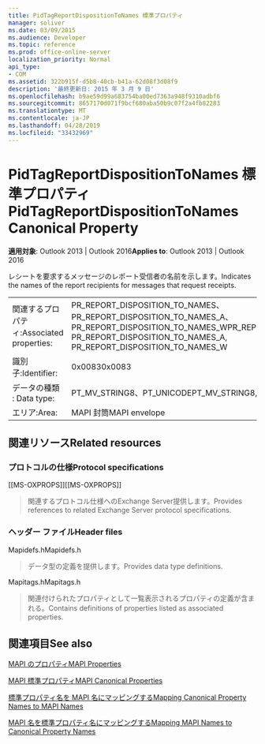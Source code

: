 ```yaml
---
title: PidTagReportDispositionToNames 標準プロパティ
manager: soliver
ms.date: 03/09/2015
ms.audience: Developer
ms.topic: reference
ms.prod: office-online-server
localization_priority: Normal
api_type:
- COM
ms.assetid: 322b915f-d5b8-40cb-b41a-62d08f3d08f9
description: '最終更新日: 2015 年 3 月 9 日'
ms.openlocfilehash: b9ae59d99a683754ba00ed7363a948f9310adbf6
ms.sourcegitcommit: 8657170d071f9bcf680aba50b9c07f2a4fb82283
ms.translationtype: MT
ms.contentlocale: ja-JP
ms.lasthandoff: 04/28/2019
ms.locfileid: "33432969"
---
```

# <a name="pidtagreportdispositiontonames-canonical-property"></a><span data-ttu-id="9d855-103">PidTagReportDispositionToNames 標準プロパティ</span><span class="sxs-lookup"><span data-stu-id="9d855-103">PidTagReportDispositionToNames Canonical Property</span></span>

  
  
<span data-ttu-id="9d855-104">**適用対象**: Outlook 2013 | Outlook 2016</span><span class="sxs-lookup"><span data-stu-id="9d855-104">**Applies to**: Outlook 2013 | Outlook 2016</span></span> 
  
<span data-ttu-id="9d855-105">レシートを要求するメッセージのレポート受信者の名前を示します。</span><span class="sxs-lookup"><span data-stu-id="9d855-105">Indicates the names of the report recipients for messages that request receipts.</span></span>
  
|||
|:-----|:-----|
|<span data-ttu-id="9d855-106">関連するプロパティ:</span><span class="sxs-lookup"><span data-stu-id="9d855-106">Associated properties:</span></span>  <br/> |<span data-ttu-id="9d855-107">PR_REPORT_DISPOSITION_TO_NAMES、PR_REPORT_DISPOSITION_TO_NAMES_A、PR_REPORT_DISPOSITION_TO_NAMES_W</span><span class="sxs-lookup"><span data-stu-id="9d855-107">PR_REPORT_DISPOSITION_TO_NAMES, PR_REPORT_DISPOSITION_TO_NAMES_A, PR_REPORT_DISPOSITION_TO_NAMES_W</span></span>  <br/> |
|<span data-ttu-id="9d855-108">識別子:</span><span class="sxs-lookup"><span data-stu-id="9d855-108">Identifier:</span></span>  <br/> |<span data-ttu-id="9d855-109">0x0083</span><span class="sxs-lookup"><span data-stu-id="9d855-109">0x0083</span></span>  <br/> |
|<span data-ttu-id="9d855-110">データの種類 : </span><span class="sxs-lookup"><span data-stu-id="9d855-110">Data type:</span></span>  <br/> |<span data-ttu-id="9d855-111">PT_MV_STRING8、PT_UNICODE</span><span class="sxs-lookup"><span data-stu-id="9d855-111">PT_MV_STRING8, PT_UNICODE</span></span>  <br/> |
|<span data-ttu-id="9d855-112">エリア:</span><span class="sxs-lookup"><span data-stu-id="9d855-112">Area:</span></span>  <br/> |<span data-ttu-id="9d855-113">MAPI 封筒</span><span class="sxs-lookup"><span data-stu-id="9d855-113">MAPI envelope</span></span>  <br/> |
   
## <a name="related-resources"></a><span data-ttu-id="9d855-114">関連リソース</span><span class="sxs-lookup"><span data-stu-id="9d855-114">Related resources</span></span>

### <a name="protocol-specifications"></a><span data-ttu-id="9d855-115">プロトコルの仕様</span><span class="sxs-lookup"><span data-stu-id="9d855-115">Protocol specifications</span></span>

<span data-ttu-id="9d855-116">[[MS-OXPROPS]]</span><span class="sxs-lookup"><span data-stu-id="9d855-116">[[MS-OXPROPS]]</span></span> 
  
> <span data-ttu-id="9d855-117">関連するプロトコル仕様へのExchange Server提供します。</span><span class="sxs-lookup"><span data-stu-id="9d855-117">Provides references to related Exchange Server protocol specifications.</span></span>
    
### <a name="header-files"></a><span data-ttu-id="9d855-118">ヘッダー ファイル</span><span class="sxs-lookup"><span data-stu-id="9d855-118">Header files</span></span>

<span data-ttu-id="9d855-119">Mapidefs.h</span><span class="sxs-lookup"><span data-stu-id="9d855-119">Mapidefs.h</span></span>
  
> <span data-ttu-id="9d855-120">データ型の定義を提供します。</span><span class="sxs-lookup"><span data-stu-id="9d855-120">Provides data type definitions.</span></span>
    
<span data-ttu-id="9d855-121">Mapitags.h</span><span class="sxs-lookup"><span data-stu-id="9d855-121">Mapitags.h</span></span>
  
> <span data-ttu-id="9d855-122">関連付けられたプロパティとして一覧表示されるプロパティの定義が含まれる。</span><span class="sxs-lookup"><span data-stu-id="9d855-122">Contains definitions of properties listed as associated properties.</span></span>
    
## <a name="see-also"></a><span data-ttu-id="9d855-123">関連項目</span><span class="sxs-lookup"><span data-stu-id="9d855-123">See also</span></span>



[<span data-ttu-id="9d855-124">MAPI のプロパティ</span><span class="sxs-lookup"><span data-stu-id="9d855-124">MAPI Properties</span></span>](mapi-properties.md)
  
[<span data-ttu-id="9d855-125">MAPI 標準プロパティ</span><span class="sxs-lookup"><span data-stu-id="9d855-125">MAPI Canonical Properties</span></span>](mapi-canonical-properties.md)
  
[<span data-ttu-id="9d855-126">標準プロパティ名を MAPI 名にマッピングする</span><span class="sxs-lookup"><span data-stu-id="9d855-126">Mapping Canonical Property Names to MAPI Names</span></span>](mapping-canonical-property-names-to-mapi-names.md)
  
[<span data-ttu-id="9d855-127">MAPI 名を標準プロパティ名にマッピングする</span><span class="sxs-lookup"><span data-stu-id="9d855-127">Mapping MAPI Names to Canonical Property Names</span></span>](mapping-mapi-names-to-canonical-property-names.md)

